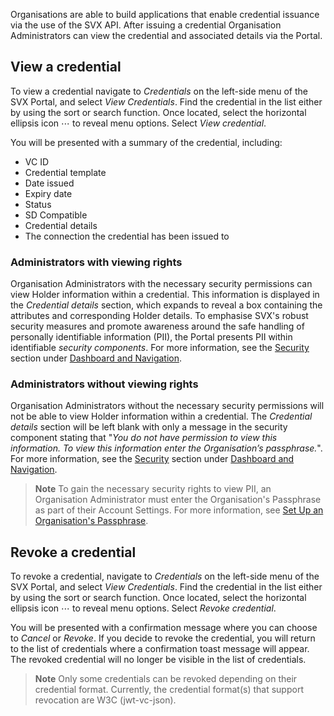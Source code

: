 Organisations are able to build applications that enable credential issuance via the use of the SVX API. After issuing a credential Organisation Administrators can view the credential and associated details via the Portal.

## View a credential

To view a credential navigate to _Credentials_ on the left-side menu of the SVX Portal, and select _View Credentials_. Find the credential in the list either by using the sort or search function. Once located, select the horizontal ellipsis icon ⋯ to reveal menu options. Select _View credential_.

You will be presented with a summary of the credential, including:
* VC ID
* Credential template
* Date issued
* Expiry date
* Status
* SD Compatible
* Credential details
* The connection the credential has been issued to

### Administrators with viewing rights

Organisation Administrators with the necessary security permissions can view Holder information within a credential. This information is displayed in the *Credential details* section, which expands to reveal a box containing the attributes and corresponding Holder details. To emphasise SVX's robust security measures and promote awareness around the safe handling of personally identifiable information (PII), the Portal presents PII within identifiable *security components*. For more information, see the [Security](./dashboard-and-navigation.md#security) section under [Dashboard and Navigation](./dashboard-and-navigation.md).

### Administrators without viewing rights

Organisation Administrators without the necessary security permissions will not be able to view Holder information within a credential. The *Credential details* section will be left blank with only a message in the security component stating that "*You do not have permission to view this information. To view this information enter the Organisation’s passphrase.*". For more information, see the [Security](./dashboard-and-navigation.md#security) section under [Dashboard and Navigation](./dashboard-and-navigation.md).

> **Note**
> To gain the necessary security rights to view PII, an Organisation Administrator must enter the Organisation's Passphrase as part of their Account Settings. For more information, see [Set Up an Organisation's Passphrase](./onboarding-and-organisation-setup.md#setup-an-organisations-passphrase).

## Revoke a credential

To revoke a credential, navigate to _Credentials_ on the left-side menu of the SVX Portal, and select _View Credentials_. Find the credential in the list either by using the sort or search function. Once located, select the horizontal ellipsis icon ⋯ to reveal menu options. Select _Revoke credential_.

You will be presented with a confirmation message where you can choose to _Cancel_ or _Revoke_. If you decide to revoke the credential, you will return to the list of credentials where a confirmation toast message will appear. The revoked credential will no longer be visible in the list of credentials.

> **Note**
> Only some credentials can be revoked depending on their credential format. Currently, the credential format(s) that support revocation are W3C (jwt-vc-json).
